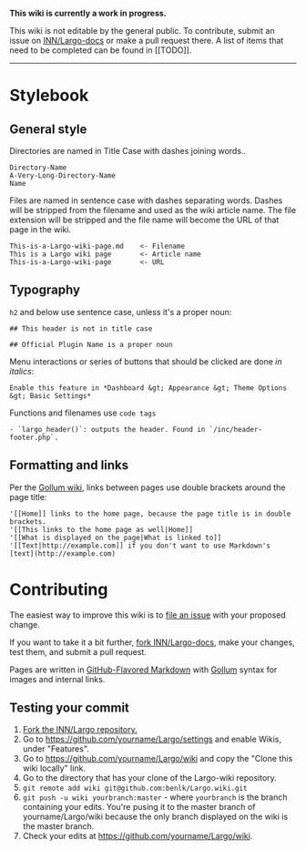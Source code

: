 **This wiki is currently a work in progress.**

This wiki is not editable by the general public. To contribute, submit an issue on [INN/Largo-docs](https://github.com/INN/Largo-docs) or make a pull request there. A list of items that need to be completed can be found in [[TODO]].

----------

# Stylebook

## General style

Directories are named in Title Case with dashes joining words..

    Directory-Name
    A-Very-Long-Directory-Name
    Name

Files are named in sentence case with dashes separating words. Dashes will be stripped from the filename and used as the wiki article name. The file extension will be stripped and the file name will become the URL of that page in the wiki. 

    This-is-a-Largo-wiki-page.md    <- Filename
    This is a Largo wiki page       <- Article name
    This-is-a-Largo-wiki-page       <- URL


## Typography

`h2` and below use sentence case, unless it's a proper noun:

	## This header is not in title case

	## Official Plugin Name is a proper noun

Menu interactions or series of buttons that should be clicked are done *in italics*:

	Enable this feature in *Dashboard &gt; Appearance &gt; Theme Options &gt; Basic Settings*
	
Functions and filenames use `code tags`

	- `largo_header()`: outputs the header. Found in `/inc/header-footer.php`.

## Formatting and links

Per the [Gollum wiki](https://github.com/gollum/gollum/wiki), links between pages use double brackets around the page title:

    '[[Home]] links to the home page, because the page title is in double brackets.
    '[[This links to the home page as well|Home]]
    '[[What is displayed on the page|What is linked to]]
    '[[Text|http://example.com]] if you don't want to use Markdown's [text](http://example.com)

<!-- the ' before the [[ is so Gollum doesn't linkify these links. Gollum ignores Markdown escaping conventions -->
    
# Contributing

The easiest way to improve this wiki is to [file an issue](https://github.com/INN/Largo-docs/issues) with your proposed change.

If you want to take it a bit further, [fork INN/Largo-docs](https://github.com/INN/Largo-docs/fork), make your changes, test them, and submit a pull request. 

Pages are written in [GitHub-Flavored Markdown](https://help.github.com/articles/github-flavored-markdown) with [Gollum](https://github.com/gollum/gollum/wiki) syntax for images and internal links.

## Testing your commit

1. [Fork the INN/Largo repository.](https://github.com/INN/Largo/fork)
2. Go to https://github.com/yourname/Largo/settings and enable Wikis, under "Features".
3. Go to https://github.com/yourname/Largo/wiki and copy the "Clone this wiki locally" link.
4. Go to the directory that has your clone of the Largo-wiki repository. 
5. `git remote add wiki git@github.com:benlk/Largo.wiki.git`
6. `git push -u wiki yourbranch:master` - where `yourbranch` is the branch containing your edits. You're pusing it to the master branch of yourname/Largo/wiki because the only branch displayed on the wiki is the master branch. 
7. Check your edits at https://github.com/yourname/Largo/wiki. 
